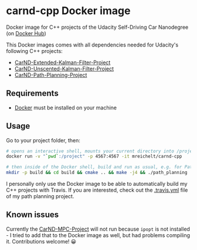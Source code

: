# carnd-cpp Docker image
Docker image for C++ projects of the Udacity Self-Driving Car Nanodegree (on [Docker Hub](https://hub.docker.com/r/mreichelt/carnd-cpp/))

This Docker images comes with all dependencies needed for Udacity's following C++ projects:

- [CarND-Extended-Kalman-Filter-Project](https://github.com/udacity/CarND-Extended-Kalman-Filter-Project)
- [CarND-Unscented-Kalman-Filter-Project](https://github.com/udacity/CarND-Unscented-Kalman-Filter-Project)
- [CarND-Path-Planning-Project](https://github.com/udacity/CarND-Path-Planning-Project)

## Requirements

- [Docker](https://www.docker.com/) must be installed on your machine

## Usage

Go to your project folder, then:

```sh
# opens an interactive shell, mounts your current directory into /project and forwards port 4567
docker run -v "`pwd`:/project" -p 4567:4567 -it mreichelt/carnd-cpp

# then inside of the Docker shell, build and run as usual, e.g. for Path Planning:
mkdir -p build && cd build && cmake .. && make -j4 && ./path_planning
```

I personally only use the Docker image to be able to automatically build my C++ projects with Travis. If you are interested, check out the [.travis.yml](https://github.com/mreichelt/CarND-Path-Planning-Project/blob/master/.travis.yml) file of my path planning project.

## Known issues

Currently the [CarND-MPC-Project](https://github.com/udacity/CarND-MPC-Project) will not run because `ipopt` is not installed - I tried to add that to the Docker image as well, but had problems compiling it. Contributions welcome! 😀
